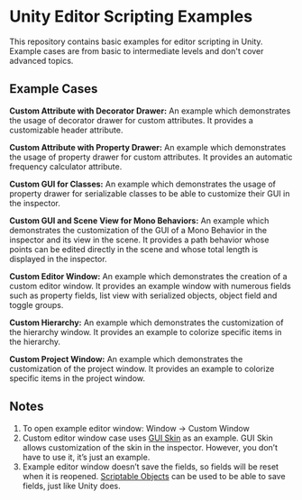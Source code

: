 
# Unity Editor Scripting Examples

This repository contains basic examples for editor scripting in Unity. Example cases are from basic to intermediate levels and don't cover advanced topics.

## Example Cases

**Custom Attribute with Decorator Drawer:** An example which demonstrates the usage of decorator drawer for custom attributes. It provides a customizable header attribute.

**Custom Attribute with Property Drawer:** An example which demonstrates the usage of property drawer for custom attributes. It provides an automatic frequency calculator attribute.

**Custom GUI for Classes:** An example which demonstrates the usage of property drawer for serializable classes to be able to customize their GUI in the inspector.

**Custom GUI and Scene View for Mono Behaviors:** An example which demonstrates the customization of the GUI of a Mono Behavior in the inspector and its view in the scene. It provides a path behavior whose points can be edited directly in the scene and whose total length is displayed in the inspector. 

**Custom Editor Window:** An example which demonstrates the creation of a custom editor window. It provides an example window with numerous fields such as property fields, list view with serialized objects, object field and toggle groups.

**Custom Hierarchy:** An example which demonstrates the customization of the hierarchy window. It provides an example to colorize specific items in the hierarchy.

**Custom Project Window:** An example which demonstrates the customization of the project window. It provides an example to colorize specific items in the project window. 

## Notes

1)	To open example editor window: Window -> Custom Window
2)	Custom editor window case uses [GUI Skin](https://docs.unity3d.com/Manual/class-GUISkin.html) as an example. GUI Skin allows customization of the skin in the inspector. However, you don’t have to use it, it’s just an example.
3)	Example editor window doesn’t save the fields, so fields will be reset when it is reopened. [Scriptable Objects](https://docs.unity3d.com/Manual/class-ScriptableObject.html) can be used to be able to save fields, just like Unity does.
